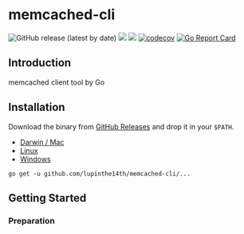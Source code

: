 # memcached-cli
![GitHub release (latest by date)](https://img.shields.io/github/v/release/lupinthe14th/memcached-cli)
![](https://github.com/lupinthe14th/memcached-cli/workflows/CI/badge.svg)
![](https://github.com/lupinthe14th/memcached-cli/workflows/release/badge.svg)
[![codecov](https://codecov.io/gh/lupinthe14th/memcached-cli/branch/main/graph/badge.svg?token=QXYBJF3NBE)](undefined)
[![Go Report Card](https://goreportcard.com/badge/github.com/lupinthe14th/memcached-cli)][goreportcard]

## Introduction
memcached client tool by Go

## Installation

Download the binary from [GitHub Releases][release] and drop it in your `$PATH`.

- [Darwin / Mac][release]
- [Linux][release]
- [Windows][release]

```
go get -u github.com/lupinthe14th/memcached-cli/...
```

## Getting Started

### Preparation


<!-- links -->
[goreportcard]: https://goreportcard.com/report/github.com/lupinthe14th/memcached-cli
[release]: https://github.com/lupinthe14th/memcached-cli/releases/latest
